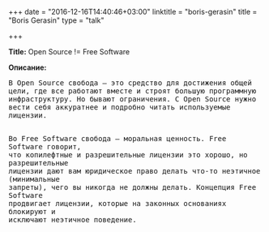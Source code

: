 +++
date = "2016-12-16T14:40:46+03:00"
linktitle = "boris-gerasin"
title = "Boris Gerasin"
type = "talk"

+++

<div class="span-15  ">
  <div class="span-15  last ">
  <p><strong>Title:</strong>
Open Source != Free Software
</p>

<p><strong>Описание:</strong></p>

<p><pre style='white-space: pre-wrap;       /* Since CSS 2.1 */
    white-space: -moz-pre-wrap;  /* Mozilla, since 1999 */
    white-space: -pre-wrap;      /* Opera 4-6 */
    white-space: -o-pre-wrap;    /* Opera 7 */
    word-wrap: break-word;     '>
В Open Source свобода – это средство для достижения общей цели, где все работают вместе и строят большую программную инфраструктуру. Но бывают ограничения. С Open Source нужно вести себя аккуратнее и подробно читать используемые лицензии.

Во Free Software свобода – моральная ценность. Free Software говорит, что копилефтные и разрешительные лицензии это хорошо, но разрешительные лицензии дают вам юридическое право делать что-то неэтичное (минимальные запреты), чего вы никогда не должны делать. Концепция Free Software продвигает лицензии, которые на законных основаниях блокируют и исключают неэтичное поведение.
</pre>
</p>

  </div>
</div>

